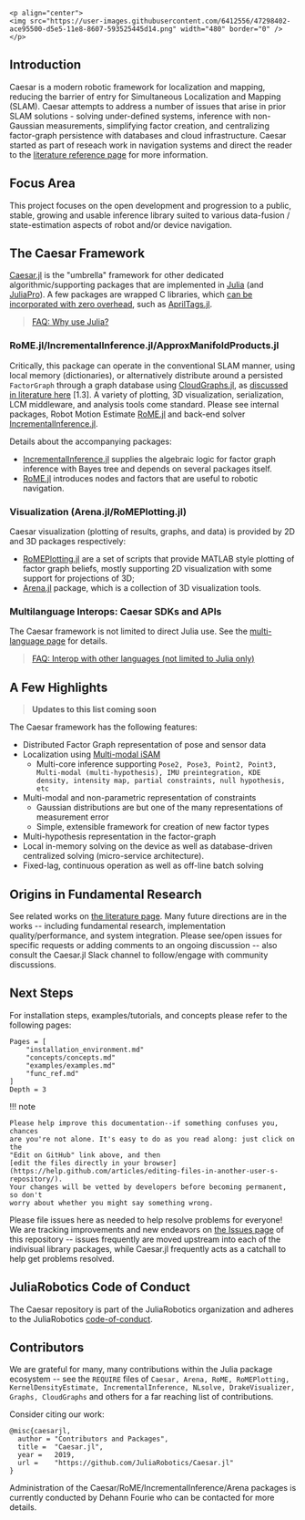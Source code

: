 ```@raw html
<p align="center">
<img src="https://user-images.githubusercontent.com/6412556/47298402-ace95500-d5e5-11e8-8607-593525445d14.png" width="480" border="0" />
</p>
```

## Introduction
Caesar is a modern robotic framework for localization and mapping, reducing the barrier of entry for Simultaneous Localization and Mapping (SLAM).  Caesar attempts to address a number of issues that arise in prior SLAM solutions - solving under-defined systems, inference with non-Gaussian measurements, simplifying factor creation, and centralizing factor-graph persistence with databases and cloud infrastructure.  Caesar started as part of reseach work in navigation systems and direct the reader to the [literature reference page](https://www.juliarobotics.org/Caesar.jl/latest/refs/literature/) for more information.

## Focus Area

This project focuses on the open development and progression to a public, stable, growing and usable inference library suited to various data-fusion / state-estimation aspects of robot and/or device navigation.

## The Caesar Framework

[Caesar.jl](https://github.com/JuliaRobotics/Caesar.jl) is the "umbrella" framework for other dedicated algorithmic/supporting packages that are implemented in [Julia](http://www.julialang.org/) (and [JuliaPro](http://www.juliacomputing.com)).  A few packages are wrapped C libraries, which [can be incorporated with zero overhead](https://docs.julialang.org/en/v1/manual/calling-c-and-fortran-code/), such as [AprilTags.jl](http://www.github.com/JuliaRobotics/AprilTags.jl).

> [FAQ: Why use Julia?](https://www.juliarobotics.org/Caesar.jl/latest/faq/#Why-Julia-1)

### RoME.jl/IncrementalInference.jl/ApproxManifoldProducts.jl
Critically, this package can operate in the conventional SLAM manner, using local memory (dictionaries), or alternatively distribute around a persisted `FactorGraph` through a graph database using [CloudGraphs.jl](https://github.com/GearsAD/CloudGraphs.jl.git), as [discussed in literature here](http://people.csail.mit.edu/spillai/projects/cloud-graphs/2017-icra-cloudgraphs.pdf) [1.3]. A variety of plotting, 3D visualization, serialization, LCM middleware, and analysis tools come standard. Please see internal packages, Robot Motion Estimate [RoME.jl](http://www.github.com/JuliaRobotics/RoME.jl) and back-end solver [IncrementalInference.jl](http://www.github.com/JuliaRobotics/IncrementalInference.jl).

Details about the accompanying packages:
* [IncrementalInference.jl](http://www.github.com/JuliaRobotics/IncrementalInference.jl) supplies the algebraic logic for factor graph inference with Bayes tree and depends on several packages itself.
* [RoME.jl](http://www.github.com/JuliaRobotics/RoME.jl) introduces nodes and factors that are useful to robotic navigation.

### Visualization (Arena.jl/RoMEPlotting.jl)
Caesar visualization (plotting of results, graphs, and data) is provided by 2D and 3D packages respectively:
* [RoMEPlotting.jl](http://www.github.com/JuliaRobotics/RoMEPlotting.jl) are a set of scripts that provide MATLAB style plotting of factor graph beliefs, mostly supporting 2D visualization with some support for projections of 3D;
* [Arena.jl](https://github.com/dehann/Arena.jl) package, which is a collection of 3D visualization tools.

### Multilanguage Interops: Caesar SDKs and APIs
The Caesar framework is not limited to direct Julia use.  See the [multi-language page](https://www.juliarobotics.org/Caesar.jl/latest/concepts/multilang/) for details.


> [FAQ: Interop with other languages (not limited to Julia only)](https://www.juliarobotics.org/Caesar.jl/latest/faq/#Is-Caesar.jl-limited-to-Julia?-No.-1)

## A Few Highlights

> **Updates to this list coming soon**

The Caesar framework has the following features:
* Distributed Factor Graph representation of pose and sensor data
* Localization using [Multi-modal iSAM](http://www.juliarobotics.org/Caesar.jl/latest/refs/literature/#Related-Literature-1)
  * Multi-core inference supporting `Pose2, Pose3, Point2, Point3, Multi-modal (multi-hypothesis), IMU preintegration, KDE density, intensity map, partial constraints, null hypothesis, etc`
* Multi-modal and non-parametric representation of constraints
  * Gaussian distributions are but one of the many representations of measurement error
  * Simple, extensible framework for creation of new factor types
* Multi-hypothesis representation in the factor-graph
* Local in-memory solving on the device as well as database-driven centralized solving (micro-service architecture).
* Fixed-lag, continuous operation as well as off-line batch solving

## Origins in Fundamental Research

See related works on [the literature page](https://www.juliarobotics.org/Caesar.jl/latest/refs/literature/).  Many future directions are in the works -- including fundamental research, implementation quality/performance, and system integration.  Please see/open issues for specific requests or adding comments to an ongoing discussion -- also consult the Caesar.jl Slack channel to follow/engage with community discussions.

## Next Steps
For installation steps, examples/tutorials, and concepts please refer to the following pages:

```@contents
Pages = [
    "installation_environment.md"
    "concepts/concepts.md"
    "examples/examples.md"
    "func_ref.md"
]
Depth = 3
```

!!! note

    Please help improve this documentation--if something confuses you, chances
    are you're not alone. It's easy to do as you read along: just click on the
    "Edit on GitHub" link above, and then
    [edit the files directly in your browser](https://help.github.com/articles/editing-files-in-another-user-s-repository/).
    Your changes will be vetted by developers before becoming permanent, so don't
    worry about whether you might say something wrong.

Please file issues here as needed to help resolve problems for everyone! We are tracking improvements and new endeavors on [the Issues page](https://github.com/JuliaRobotics/Caesar.jl/issues) of this repository -- issues frequently are moved upstream into each of the indivisual library packages, while Caesar.jl frequently acts as a catchall to help get problems resolved.

## JuliaRobotics Code of Conduct
The Caesar repository is part of the JuliaRobotics organization and adheres to the JuliaRobotics [code-of-conduct](https://github.com/JuliaRobotics/administration/blob/master/code_of_conduct.md).

## Contributors

We are grateful for many, many contributions within the Julia package ecosystem -- see the `REQUIRE` files of `Caesar, Arena, RoME, RoMEPlotting, KernelDensityEstimate, IncrementalInference, NLsolve, DrakeVisualizer, Graphs, CloudGraphs` and others for a far reaching list of contributions.

Consider citing our work:

```
@misc{caesarjl,
  author = "Contributors and Packages",
  title =  "Caesar.jl",
  year =   2019,
  url =    "https://github.com/JuliaRobotics/Caesar.jl"
}
```

Administration of the Caesar/RoME/IncrementalInference/Arena packages is currently conducted by Dehann Fourie who can be contacted for more details.
